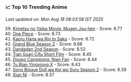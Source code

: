 ### 📈 Top 10 Trending Anime

*Last updated on: Mon Aug 18 08:03:58 IST 2025*

39. [Kimetsu no Yaiba Movie: Mugen Jou-hen](https://myanimelist.net/anime/59192) - Score: 8.77
52. [One Piece](https://myanimelist.net/anime/21) - Score: 8.73
55. [Kaoru Hana wa Rin to Saku](https://myanimelist.net/anime/59845) - Score: 8.72
70. [Grand Blue Season 2](https://myanimelist.net/anime/59986) - Score: 8.68
137. [Dandadan 2nd Season](https://myanimelist.net/anime/60543) - Score: 8.52
174. [Tian Guan Cifu Short Film](https://myanimelist.net/anime/60988) - Score: 8.45
180. [Doupo Cangqiong: Nian Fan](https://myanimelist.net/anime/51039) - Score: 8.44
188. [Tu Bian Yingxiong X](https://myanimelist.net/anime/53447) - Score: 8.43
216. [Sono Bisque Doll wa Koi wo Suru Season 2](https://myanimelist.net/anime/53065) - Score: 8.39
235. [Xian Ni](https://myanimelist.net/anime/55809) - Score: 8.37
